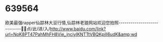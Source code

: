 # 639564
欧美最强rapper仙踪林大豆行情,仙踪林老狼网站欢迎您拍照----------------------------🤤🤤点/此/进/入/http://www.baidu.com/link?url=NoK8PT47PahMhFH8Vie_jnciyIKNTTtVBQKpill6udK&amp;wd

